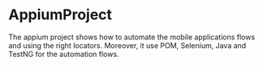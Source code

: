 # AppiumProject
The appium project shows how to automate the mobile applications flows and using the right locators. Moreover, it use POM, Selenium, Java and TestNG for the automation flows.
